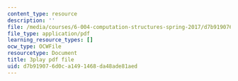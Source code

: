 ```yaml
---
content_type: resource
description: ''
file: /media/courses/6-004-computation-structures-spring-2017/d7b919076d0ca1491468da48ade81aed_hmPiuS0PqCs.pdf
file_type: application/pdf
learning_resource_types: []
ocw_type: OCWFile
resourcetype: Document
title: 3play pdf file
uid: d7b91907-6d0c-a149-1468-da48ade81aed
---
```

